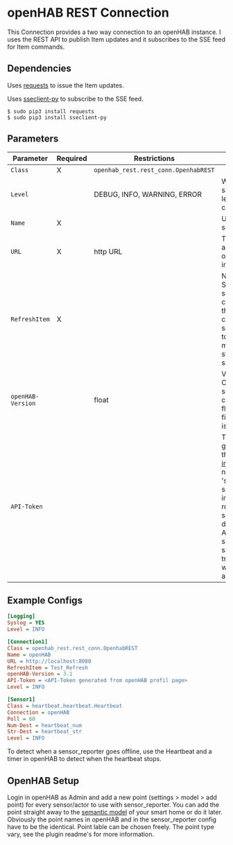 # openHAB REST Connection

This Connection provides a two way connection to an openHAB instance.
I uses the REST API to publish Item updates and it subscribes to the SSE feed for Item commands.

## Dependencies

Uses [requests](https://pypi.org/project/requests/) to issue the Item updates.

Uses [sseclient-py](https://pypi.org/project/sseclient-py/) to subscribe to the SSE feed.

```
$ sudo pip3 install requests
$ sudo pip3 install sseclient-py
```

## Parameters

Parameter | Required | Restrictions | Purpose
-|-|-|-
`Class` | X | `openhab_rest.rest_conn.OpenhabREST` |
`Level` | | DEBUG, INFO, WARNING, ERROR | When provided, sets the logging level for the connection.
`Name` | X | | Unique to sensor_reporter | Name for the connection, used in the list of Connections for Actuators and Sensors.
`URL` | X | http URL | The base URL and port of the openHAB instance.
`RefreshItem` | X | | Name of a Switch Item; sending an ON command to the Item will cause sensor_reporter to publish the most recent state of all the sensors.
`openHAB-Version` | | float | Version of the OpenHAB server to connect to as floating point figure. Default is '2.0'.
`API-Token` | | | The API token generated on the [web interface](https://www.openhab.org/docs/configuration/apitokens.html). Only needed if 'settings > API-security > implicit user role (advanced settings)' is disabled. If no API token is specified sensor_reporter tries to connect without authentication.

## Example Configs

```ini
[Logging]
Syslog = YES
Level = INFO

[Connection1]
Class = openhab_rest.rest_conn.OpenhabREST
Name = openHAB
URL = http://localhost:8080
RefreshItem = Test_Refresh
openHAB-Version = 3.1
API-Token = <API-Token generated from openHAB profil page>
Level = INFO

[Sensor1]
Class = heartbeat.heartbeat.Heartbeat
Connection = openHAB
Poll = 60
Num-Dest = heartbeat_num
Str-Dest = heartbeat_str
Level = INFO
```

To detect when a sensor_reporter goes offline, use the Heartbeat and a timer in openHAB to detect when the heartbeat stops.


## OpenHAB Setup
Login in openHAB as Admin and add a new point (settings > model > add point) for every sensor/actor to use with sensor_reporter.
You can add the point straight away to the [semantic model](https://www.openhab.org/docs/tutorial/model.html) of your smart home or do it later.
Obviously the point names in openHAB and in the sensor_reporter config have to be the identical.
Point lable can be chosen freely.
The point type vary, see the plugin readme's for more information.
